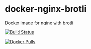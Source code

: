 # docker-nginx-brotli
Docker image for nginx with brotli

[![Build Status](https://travis-ci.org/blackholegalaxy/docker-nginx-brotli.svg?branch=master)](https://travis-ci.org/blackholegalaxy/docker-nginx-brotli)

[![Docker Pulls](https://img.shields.io/docker/pulls/blackholegalaxy/nginx-brotli.svg)](https://hub.docker.com/r/blackholegalaxy/nginx-brotli/tags/)

